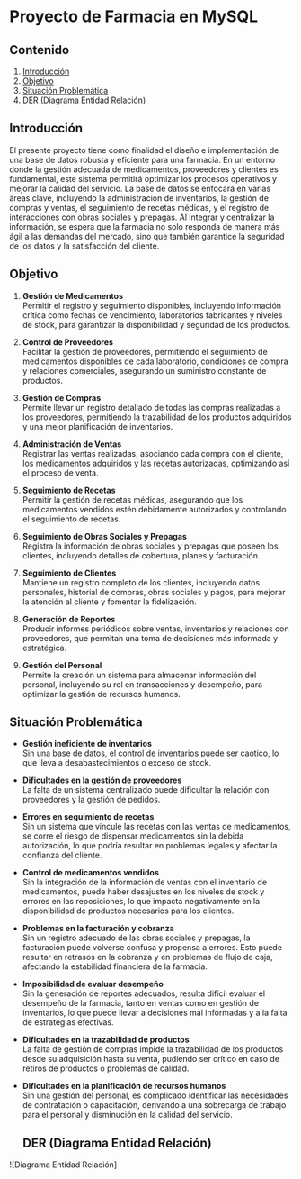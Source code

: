 # Proyecto de Farmacia en MySQL  

## Contenido  
1. [Introducción](#introducción)  
2. [Objetivo](#objetivo)  
3. [Situación Problemática](#situación-problemática)  
4. [DER (Diagrama Entidad Relación)](#der-diagrama-entidad-relación)  

## Introducción  
El presente proyecto tiene como finalidad el diseño e implementación de una base de datos robusta y eficiente para una farmacia.
En un entorno donde la gestión adecuada de medicamentos, proveedores y clientes es fundamental, este sistema permitirá optimizar los procesos operativos y mejorar la calidad del servicio. La base de datos se enfocará en varias áreas clave, incluyendo la administración de inventarios, la gestión de compras y ventas, el seguimiento de recetas médicas, y el registro de interacciones con obras sociales y prepagas. Al integrar y centralizar la información, se espera que la farmacia no solo responda de manera más ágil a las demandas del mercado, sino que también garantice la seguridad de los datos y la satisfacción del cliente.  

## Objetivo  
1. **Gestión de Medicamentos**  
   Permitir el registro y seguimiento disponibles, incluyendo información crítica como fechas de vencimiento, laboratorios fabricantes y niveles de stock, para garantizar la disponibilidad y seguridad de los productos.  

2. **Control de Proveedores**  
   Facilitar la gestión de proveedores, permitiendo el seguimiento de medicamentos disponibles de cada laboratorio, condiciones de compra y relaciones comerciales, asegurando un suministro constante de productos.  

3. **Gestión de Compras**  
   Permite llevar un registro detallado de todas las compras realizadas a los proveedores, permitiendo la trazabilidad de los productos adquiridos y una mejor planificación de inventarios.  

4. **Administración de Ventas**  
   Registrar las ventas realizadas, asociando cada compra con el cliente, los medicamentos adquiridos y las recetas autorizadas, optimizando así el proceso de venta.  

5. **Seguimiento de Recetas**  
   Permitir la gestión de recetas médicas, asegurando que los medicamentos vendidos estén debidamente autorizados y controlando el seguimiento de recetas.  

6. **Seguimiento de Obras Sociales y Prepagas**  
   Registra la información de obras sociales y prepagas que poseen los clientes, incluyendo detalles de cobertura, planes y facturación.  

7. **Seguimiento de Clientes**  
   Mantiene un registro completo de los clientes, incluyendo datos personales, historial de compras, obras sociales y pagos, para mejorar la atención al cliente y fomentar la fidelización.  

8. **Generación de Reportes**  
   Producir informes periódicos sobre ventas, inventarios y relaciones con proveedores, que permitan una toma de decisiones más informada y estratégica.  

9. **Gestión del Personal**  
   Permite la creación un sistema para almacenar información del personal, incluyendo su rol en transacciones y desempeño, para optimizar la gestión de recursos humanos.  

## Situación Problemática  
- **Gestión ineficiente de inventarios**  
  Sin una base de datos, el control de inventarios puede ser caótico, lo que lleva a desabastecimientos o exceso de stock.  

- **Dificultades en la gestión de proveedores**  
  La falta de un sistema centralizado puede dificultar la relación con proveedores y la gestión de pedidos.  

- **Errores en seguimiento de recetas**  
  Sin un sistema que vincule las recetas con las ventas de medicamentos, se corre el riesgo de dispensar medicamentos sin la debida autorización, lo que podría resultar en problemas legales y afectar la confianza del cliente.  

- **Control de medicamentos vendidos**  
  Sin la integración de la información de ventas con el inventario de medicamentos, puede haber desajustes en los niveles de stock y errores en las reposiciones, lo que impacta negativamente en la disponibilidad de productos necesarios para los clientes.  

- **Problemas en la facturación y cobranza**  
  Sin un registro adecuado de las obras sociales y prepagas, la facturación puede volverse confusa y propensa a errores. Esto puede resultar en retrasos en la cobranza y en problemas de flujo de caja, afectando la estabilidad financiera de la farmacia.  

- **Imposibilidad de evaluar desempeño**  
  Sin la generación de reportes adecuados, resulta difícil evaluar el desempeño de la farmacia, tanto en ventas como en gestión de inventarios, lo que puede llevar a decisiones mal informadas y a la falta de estrategias efectivas.  

- **Dificultades en la trazabilidad de productos**  
  La falta de gestión de compras impide la trazabilidad de los productos desde su adquisición hasta su venta, pudiendo ser crítico en caso de retiros de productos o problemas de calidad.  

- **Dificultades en la planificación de recursos humanos**  
  Sin una gestión del personal, es complicado identificar las necesidades de contratación o capacitación, derivando a una sobrecarga de trabajo para el personal y disminución en la calidad del servicio.

  ## DER (Diagrama Entidad Relación)  
![Diagrama Entidad Relación]
